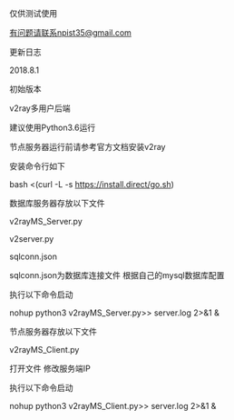 仅供测试使用

有问题请联系npist35@gmail.com


更新日志

2018.8.1 

初始版本


v2ray多用户后端

建议使用Python3.6运行

节点服务器运行前请参考官方文档安装v2ray

安装命令行如下

bash <(curl -L -s https://install.direct/go.sh)


数据库服务器存放以下文件

v2rayMS_Server.py

v2server.py

sqlconn.json

sqlconn.json为数据库连接文件  根据自己的mysql数据库配置

执行以下命令启动

nohup python3 v2rayMS_Server.py>> server.log 2>&1 &


节点服务器存放以下文件

v2rayMS_Client.py

打开文件  修改服务端IP

执行以下命令启动

nohup python3 v2rayMS_Client.py>> server.log 2>&1 &
